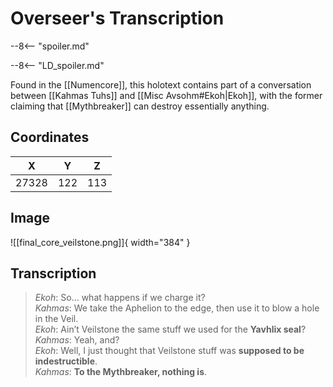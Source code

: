 # Overseer's Transcription

--8<-- "spoiler.md"

--8<-- "LD_spoiler.md"

Found in the [[Numencore]], this holotext contains part of a conversation between [[Kahmas Tuhs]] and [[Misc Avsohm#Ekoh|Ekoh]], with the former claiming that [[Mythbreaker]] can destroy essentially anything.

## Coordinates
| **X** | **Y** | **Z** |
| :---: | :---: | :---: |
| 27328 |  122  |  113  |

## Image

![[final_core_veilstone.png]]{ width="384" }

## Transcription
> *Ekoh*: So… what happens if we charge it? <br>
> *Kahmas*: We take the Aphelion to the edge, then use it to blow a hole in the Veil. <br>
> *Ekoh*: Ain’t Veilstone the same stuff we used for the **Yavhlix seal**? <br>
> *Kahmas*: Yeah, and? <br>
> *Ekoh*: Well, I just thought that Veilstone stuff was **supposed to be indestructible**. <br>
> *Kahmas*: **To the Mythbreaker, nothing is**.
